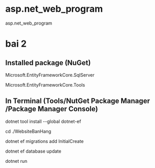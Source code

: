 # asp.net_web_program
asp.net_web_program

# bai 2

## Installed package (NuGet)

Microsoft.EntityFrameworkCore.SqlServer

Microsoft.EntityFrameworkCore.Tools

## In Terminal (Tools/NutGet Package Manager /Package Manager Console)

dotnet tool install --global dotnet-ef

cd ./WebsiteBanHang

dotnet ef migrations add InitialCreate

dotnet ef database update

dotnet run
